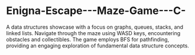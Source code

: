 # Enigna-Escape---Maze-Game---C-
A data structures showcase with a focus on graphs, queues, stacks, and linked lists. Navigate through the maze using WASD keys, encountering obstacles and collectibles. The game employs BFS for pathfinding, providing an engaging exploration of fundamental data structure concepts.
